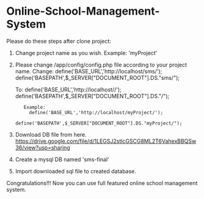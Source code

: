# Online-School-Management-System 

Please do these steps after clone project:
  1) Change project name as you wish. Example: 'myProject'
  2) Please change /app/config/config.php file according to your project name.
      Change: 
              define('BASE_URL','http://localhost/sms/');
	            define('BASEPATH',$_SERVER["DOCUMENT_ROOT"].DS."sms/");
              
      To: 
              define('BASE_URL','http://localhost/<your project name>/');
	            define('BASEPATH',$_SERVER["DOCUMENT_ROOT"].DS."<your project name>/");
              
            Example:
              define('BASE_URL','http://localhost/myProject/');
	            define('BASEPATH',$_SERVER["DOCUMENT_ROOT"].DS."myProject/");

  3) Download DB file from here. https://drive.google.com/file/d/1LEGSJ2stlcGSCG8ML2T6VahexBBQSw36/view?usp=sharing
    
  4) Create a mysql DB named 'sms-final'
    
  5) Import downloaded sql file to created database.

 Congratulations!!! Now you can use full featured online school management system.
